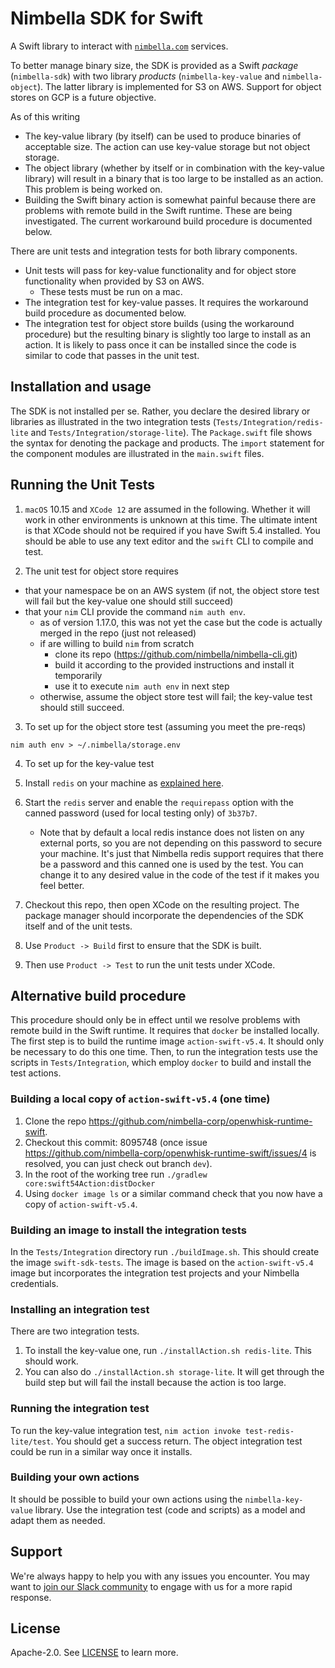 # Nimbella SDK for Swift

A Swift library to interact with [`nimbella.com`](https://nimbella.com) services.  

To better manage binary size, the SDK is provided as a Swift _package_ (`nimbella-sdk`) with two library _products_ (`nimbella-key-value` and `nimbella-object`).  The latter library is implemented for S3 on AWS.  Support for object stores on GCP is a future objective.

As of this writing
- The key-value library (by itself) can be used to produce binaries of acceptable size.  The action can use key-value storage but not object storage.
- The object library (whether by itself or in combination with the key-value library) will result in a binary that is too large to be installed as an action.  This problem is being worked on.
- Building the Swift binary action is somewhat painful because there are problems with remote build in the Swift runtime.   These are being investigated.  The current workaround build procedure is documented below.

There are unit tests and integration tests for both library components.
- Unit tests will pass for key-value functionality and for object store functionality when provided by S3 on AWS.  
  - These tests must be run on a mac.
- The integration test for key-value passes.  It requires the workaround build procedure as documented below.
- The integration test for object store builds (using the workaround procedure) but the resulting binary is slightly too large to install as an action.  It is likely to pass once it can be installed since the code is similar to code that passes in the unit test.

## Installation and usage

The SDK is not installed per se.   Rather, you declare the desired library or libraries as illustrated in the two integration tests (`Tests/Integration/redis-lite` and `Tests/Integration/storage-lite`).   The `Package.swift` file shows the syntax for denoting the package and products.  The `import` statement for the component modules are illustrated in the `main.swift` files.

## Running the Unit Tests

1.  `macOS` 10.15 and `XCode 12` are assumed in the following.  Whether it will work in other environments is unknown at this time.  The ultimate intent is that XCode should not be required if you have Swift 5.4 installed.  You should be able to use any text editor and the `swift` CLI to compile and test.

2.  The unit test for object store requires
  - that your namespace be on an AWS system (if not, the object store test will fail but the key-value one should still succeed)
  - that your `nim` CLI provide the command `nim auth env`.
    - as of version 1.17.0, this was not yet the case but the code is actually merged in the repo (just not released)
    - if are willing to build `nim` from scratch
      - clone its repo (https://github.com/nimbella/nimbella-cli.git)
      - build it according to the provided instructions and install it temporarily
      - use it to execute `nim auth env` in next step
    - otherwise, assume the object store test will fail; the key-value test should still succeed.
       
3.  To set up for the object store test (assuming you meet the pre-reqs)
```
nim auth env > ~/.nimbella/storage.env
```

4.  To set up for the key-value test

   1. Install `redis` on your machine as [explained here](https://phoenixnap.com/kb/install-redis-on-mac).
   2. Start the `redis` server and enable the `requirepass` option with the canned password (used for local testing only) of `3b37b7`.  
       - Note that by default a local redis instance does not listen on any external ports, so you are not depending on this password to secure your machine.  It's just that Nimbella redis support requires that there be a password and this canned one is used by the test.  You can change it to any desired value in the code of the test if it makes you feel better.

5.  Checkout this repo, then open XCode on the resulting project.  The package manager should incorporate the dependencies of the SDK itself and of the unit tests.

6.  Use `Product -> Build` first to ensure that the SDK is built.

7.  Then use `Product -> Test` to run the unit tests under XCode.

## Alternative build procedure

This procedure should only be in effect until we resolve problems with remote build in the Swift runtime.  It requires that `docker` be installed locally.  The first step is to build the runtime image `action-swift-v5.4`.  It should only be necessary to do this one time.  Then, to run the integration tests use the scripts in `Tests/Integration`, which employ `docker` to build and install the test actions.

### Building a local copy of `action-swift-v5.4` (one time)

1.  Clone the repo https://github.com/nimbella-corp/openwhisk-runtime-swift.
2.  Checkout this commit: 8095748 (once issue https://github.com/nimbella-corp/openwhisk-runtime-swift/issues/4 is resolved, you can just check out branch `dev`).
3.  In the root of the working tree run `./gradlew core:swift54Action:distDocker`
4.  Using `docker image ls` or a similar command check that you now have a copy of `action-swift-v5.4`.

### Building an image to install the integration tests

In the `Tests/Integration` directory run `./buildImage.sh`.   This should create the image `swift-sdk-tests`.  The image is based on the `action-swift-v5.4` image but incorporates the integration test projects and your Nimbella credentials.

### Installing an integration test

There are two integration tests.  
1.  To install the key-value one, run `./installAction.sh redis-lite`.   This should work.  
2.  You can also do `./installAction.sh storage-lite`.   It will get through the build step but will fail the install because the action is too large.

### Running the integration test

To run the key-value integration test, `nim action invoke test-redis-lite/test`.  You should get a success return.   The object integration test could be run in a similar way once it installs.

### Building your own actions

It should be possible to build your own actions using the `nimbella-key-value` library.  Use the integration test (code and scripts) as a model and adapt them as needed.

## Support

We're always happy to help you with any issues you encounter. You may want to [join our Slack community](https://nimbella-community.slack.com/) to engage with us for a more rapid response.

## License

Apache-2.0. See [LICENSE](LICENSE) to learn more.
